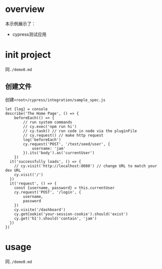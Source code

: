 # overview
本示例展示了：
- cypress测试应用

# init project
同`./demo0.md`

## 创建文件
创建`<root>/cypress/integration/sample_spec.js`
```
let {log} = console
describe('The Home Page', () => {
    beforeEach(() => {
        // run system commands
        // cy.exec('npm run hi')
        // cy.task() // run code in node via the pluginFile
        // cy.request() // make http request
        log('beforeEach')
        cy.request('POST', '/test/seed/user', {
            username: 'jam'
        }).its('body').as('currentUser')
    })
  it('successfully loads', () => {
    // cy.visit('http://localhost:8080') // change URL to match your dev URL
    cy.visit('/')
  })
  it('request', () => {
    const {username, password} = this.currentUser
    cy.request('POST', '/login', {
        username,
        password
    })
    cy.visite('/dashboard')
    cy.getCookie('your-session-cookie').should('exist')
    cy.get('h1').should('contain', 'jam')
  })
})
```

# usage
同`./demo0.md`
